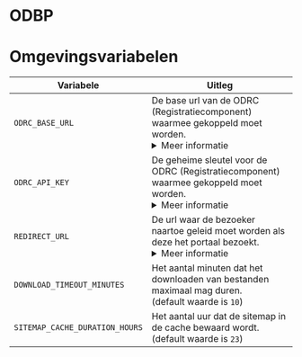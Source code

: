 # ODBP

# Omgevingsvariabelen

| Variabele                  | Uitleg                                                                                                                                                                                        |
| -------------------------- | --------------------------------------------------------------------------------------------------------------------------------------------------------------------------------------------- |
| `ODRC_BASE_URL`            | De base url van de ODRC (Registratiecomponent) waarmee gekoppeld moet worden. <details> <summary>Meer informatie </summary>Bijvoorbeeld: `https://odrc.mijn-gemeente.nl` </details>           |
| `ODRC_API_KEY`             | De geheime sleutel voor de ODRC (Registratiecomponent) waarmee gekoppeld moet worden. <details> <summary>Meer informatie </summary>Bijvoorbeeld: `VM2B!ccnebNe.M*gxH63*NXc8iTiAGhp`</details> |
| `REDIRECT_URL`             | De url waar de bezoeker naartoe geleid moet worden als deze het portaal bezoekt. <details> <summary>Meer informatie </summary>Bijvoorbeeld: `https://www.mijn-gemeente.nl`</details>          |
| `DOWNLOAD_TIMEOUT_MINUTES` | Het aantal minuten dat het downloaden van bestanden maximaal mag duren. <br/> (default waarde is `10`)                                                                                        |
| `SITEMAP_CACHE_DURATION_HOURS` | Het aantal uur dat de sitemap in de cache bewaard wordt. <br/> (default waarde is `23`)    
